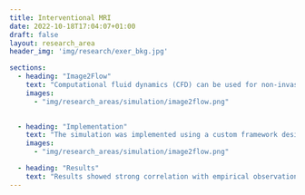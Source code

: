 ```yaml
---
title: Interventional MRI
date: 2022-10-18T17:04:07+01:00
draft: false
layout: research_area
header_img: 'img/research/exer_bkg.jpg'

sections:
  - heading: "Image2Flow"
    text: "Computational fluid dynamics (CFD) can be used for non-invasive evaluation of hemodynamics. However, its routine use is limited by labor-intensive manual segmentation, CFD mesh creation, and time-consuming simulation. This study aims to train a deep learning model to both generate patient-specific volume-meshes of the pulmonary artery from 3D cardiac MRI data and directly estimate CFD flow fields. This proof-of-concept study used 135 3D cardiac MRIs from both a public and private dataset. The pulmonary arteries in the MRIs were manually segmented and converted into volume-meshes. CFD simulations were performed on ground truth meshes and interpolated onto point-point correspondent meshes to create the ground truth dataset. The dataset was split 110/10/15 for training, validation, and testing. Image2Flow, a hybrid image and graph convolutional neural network, was trained to transform a pulmonary artery template to patient-specific anatomy and CFD values, taking a specific inlet velocity as an additional input. Image2Flow was evaluated in terms of segmentation, and the accuracy of predicted CFD was assessed using node-wise comparisons. In addition, the ability of Image2Flow to respond to increasing inlet velocities was also evaluated. Image2Flow achieved excellent segmentation accuracy with a median Dice score of 0.91 (IQR: 0.86–0.92). The median node-wise normalized absolute error for pressure and velocity magnitude was 11.75% (IQR: 9.60–15.30%) and 9.90% (IQR: 8.47–11.90), respectively. "
    images:
      - "img/research_areas/simulation/image2flow.png"
      

  - heading: "Implementation"
    text: "The simulation was implemented using a custom framework designed for scalability."
    images:
      - "img/research_areas/simulation/image2flow.png"

  - heading: "Results"
    text: "Results showed strong correlation with empirical observations under controlled conditions."
---
```

